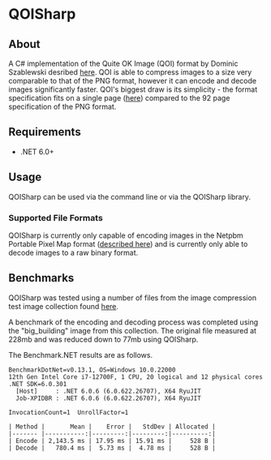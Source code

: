 # QOISharp
## About
A C# implementation of the Quite OK Image (QOI) format by Dominic Szablewski desribed [here](https://qoiformat.org/). QOI is able to compress images to a size very comparable to that of the PNG format, however it can encode and decode images significantly faster. QOI's biggest draw is its simplicity - the format specification fits on a single page ([here](https://qoiformat.org/qoi-specification.pdf)) compared to the 92 page specification of the PNG format.

## Requirements
- .NET 6.0+

## Usage
QOISharp can be used via the command line or via the QOISharp library.

### Supported File Formats
QOISharp is currently only capable of encoding images in the Netpbm Portable Pixel Map format ([described here](http://netpbm.sourceforge.net/doc/ppm.html)) and is currently only able to decode images to a raw binary format.

## Benchmarks
QOISharp was tested using a number of files from the image compression test image collection found [here](http://imagecompression.info/test_images/).

A benchmark of the encoding and decoding process was completed using the "big_building" image from this collection. The original file measured at 228mb and was reduced down to 77mb using QOISharp.

The Benchmark.NET results are as follows.
```
BenchmarkDotNet=v0.13.1, OS=Windows 10.0.22000
12th Gen Intel Core i7-12700F, 1 CPU, 20 logical and 12 physical cores
.NET SDK=6.0.301
  [Host]     : .NET 6.0.6 (6.0.622.26707), X64 RyuJIT
  Job-XPIDBR : .NET 6.0.6 (6.0.622.26707), X64 RyuJIT

InvocationCount=1  UnrollFactor=1

| Method |       Mean |    Error |   StdDev | Allocated |
|------- |-----------:|---------:|---------:|----------:|
| Encode | 2,143.5 ms | 17.95 ms | 15.91 ms |     528 B |
| Decode |   780.4 ms |  5.73 ms |  4.78 ms |     528 B |
```
